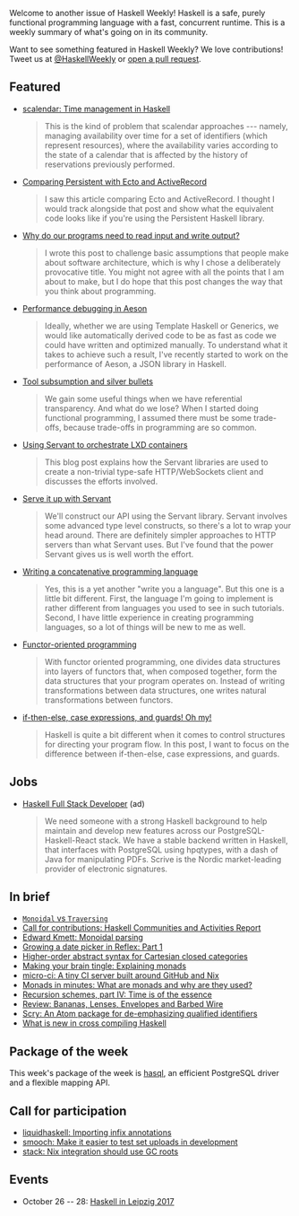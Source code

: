 Welcome to another issue of Haskell Weekly!
Haskell is a safe, purely functional programming language with a fast, concurrent runtime.
This is a weekly summary of what's going on in its community.

Want to see something featured in Haskell Weekly?
We love contributions!
Tweet us at [@HaskellWeekly](https://twitter.com/haskellweekly) or [open a pull request](https://github.com/haskellweekly/haskellweekly.github.io).

## Featured

-   [scalendar: Time management in Haskell](https://www.stackbuilders.com/news/scalendar-time-management-in-haskell)

    > This is the kind of problem that scalendar approaches --- namely, managing availability over time for a set of identifiers (which represent resources), where the availability varies according to the state of a calendar that is affected by the history of reservations previously performed.

-   [Comparing Persistent with Ecto and ActiveRecord](http://bitemyapp.com/posts/2017-10-06-persistent-ecto-activerecord.html)

    > I saw this article comparing Ecto and ActiveRecord. I thought I would track alongside that post and show what the equivalent code looks like if you're using the Persistent Haskell library.

-   [Why do our programs need to read input and write output?](http://www.haskellforall.com/2017/10/why-do-our-programs-need-to-read-input.html)

    > I wrote this post to challenge basic assumptions that people make about software architecture, which is why I chose a deliberately provocative title. You might not agree with all the points that I am about to make, but I do hope that this post changes the way that you think about programming.

-   [Performance debugging in Aeson](https://blog.poisson.chat/posts/2017-10-08-aeson-perf.html)

    > Ideally, whether we are using Template Haskell or Generics, we would like automatically derived code to be as fast as code we could have written and optimized manually. To understand what it takes to achieve such a result, I've recently started to work on the performance of Aeson, a JSON library in Haskell.

-   [Tool subsumption and silver bullets](https://brianmckenna.org/blog/tool_subsumption)

    > We gain some useful things when we have referential transparency. And what do we lose? When I started doing functional programming, I assumed there must be some trade-offs, because trade-offs in programming are so common.

-   [Using Servant to orchestrate LXD containers](https://deliquus.com/posts/2017-10-02-using-servant-to-orchestrate-lxd-containers.html)

    > This blog post explains how the Servant libraries are used to create a non-trivial type-safe HTTP/WebSockets client and discusses the efforts involved.

-   [Serve it up with Servant](https://mmhaskell.com/blog/2017/10/9/serve-it-up-with-servant)

    > We'll construct our API using the Servant library. Servant involves some advanced type level constructs, so there's a lot to wrap your head around. There are definitely simpler approaches to HTTP servers than what Servant uses. But I've found that the power Servant gives us is well worth the effort.

-   [Writing a concatenative programming language](https://github.com/suhr/wcpl/blob/f70ea536e0f82d347307677ca4a7bf08f6b9155e/intro.md#readme)

    > Yes, this is a yet another "write you a language". But this one is a little bit different. First, the language I'm going to implement is rather different from languages you used to see in such tutorials. Second, I have little experience in creating programming languages, so a lot of things will be new to me as well.

-   [Functor-oriented programming](http://r6.ca/blog/20171010T001746Z.html)

    > With functor oriented programming, one divides data structures into layers of functors that, when composed together, form the data structures that your program operates on. Instead of writing transformations between data structures, one writes natural transformations between functors.

-   [if-then-else, case expressions, and guards! Oh my!](https://debugsteven.github.io/if-then-else-case-expressions-and-guards-oh-my/)

    > Haskell is quite a bit different when it comes to control structures for directing your program flow. In this post, I want to focus on the difference between if-then-else, case expressions, and guards.

## Jobs

-   [Haskell Full Stack Developer](https://stackoverflow.com/jobs/156727/haskell-full-stack-developer-scrive) (ad)

    > We need someone with a strong Haskell background to help maintain and develop new features across our PostgreSQL-Haskell-React stack. We have a stable backend written in Haskell, that interfaces with PostgreSQL using hpqtypes, with a dash of Java for manipulating PDFs. Scrive is the Nordic market-leading provider of electronic signatures.

## In brief

-   [`Monoidal` vs `Traversing`](http://oleg.fi/gists/posts/2017-10-05-monoidal-vs-traversing.html)
-   [Call for contributions: Haskell Communities and Activities Report](https://mail.haskell.org/pipermail/haskell-cafe/2017-October/127970.html)
-   [Edward Kmett: Monoidal parsing](https://www.youtube.com/watch?v=Txf7swrcLYs)
-   [Growing a date picker in Reflex: Part 1](https://blog.qfpl.io/posts/reflex/widget/growing-a-date-picker-1/)
-   [Higher-order abstract syntax for Cartesian closed categories](http://blog.functorial.com/posts/2017-10-08-HOAS-CCCs.html)
-   [Making your brain tingle: Explaining monads](http://blogs.intevation.de/wilde/haskell/monads/)
-   [micro-ci: A tiny CI server built around GitHub and Nix](https://github.com/ocharles/micro-ci)
-   [Monads in minutes: What are monads and why are they used?](http://ebencowley.com/resources/docs/articles/monadsInMinutes.html)
-   [Recursion schemes, part IV: Time is of the essence](http://blog.sumtypeofway.com/recursion-schemes-part-iv-time-is-of-the-essence/)
-   [Review: Bananas, Lenses, Envelopes and Barbed Wire](http://reasonablypolymorphic.com/blog/recursion-schemes)
-   [Scry: An Atom package for de-emphasizing qualified identifiers](https://atom.io/packages/haskell-scry)
-   [What is new in cross compiling Haskell](https://medium.com/@zw3rk/what-is-new-in-cross-compiling-haskell-976cd4752bb9)

## Package of the week

This week's package of the week is [hasql](https://www.stackage.org/lts-9.6/package/hasql-0.19.18.2),
an efficient PostgreSQL driver and a flexible mapping API.

## Call for participation

-   [liquidhaskell: Importing infix annotations](https://github.com/ucsd-progsys/liquidhaskell/issues/1123)
-   [smooch: Make it easier to test set uploads in development](https://github.com/emhoracek/smooch/issues/43)
-   [stack: Nix integration should use GC roots](https://github.com/commercialhaskell/stack/issues/3479)

## Events

-   October 26 -- 28: [Haskell in Leipzig 2017](https://hal2017.softbase.org)
